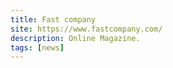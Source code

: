 ```yaml
---
title: Fast company
site: https://www.fastcompany.com/
description: Online Magazine.
tags: [news]
---
```

